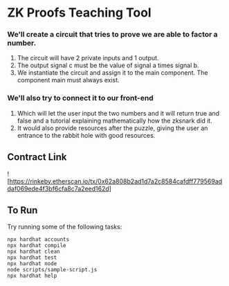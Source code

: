 # ZK Proofs Teaching Tool

### We'll create a circuit that tries to prove we are able to factor a number.

1. The circuit will have 2 private inputs and 1 output.
2. The output signal c must be the value of signal a times signal b.
3. We instantiate the circuit and assign it to the main component. The component main must always exist.

### We'll also try to connect it to our front-end

1. Which will let the user input the two numbers and it will return true and false and a tutorial explaining mathematically how the zksnark did it. 
2. It would also provide resources after the puzzle, giving the user an entrance to the rabbit hole with good resources. 

## Contract Link

![https://rinkeby.etherscan.io/tx/0x62a808b2ad1d7a2c8584cafdff779569addaf069ede4f3bf6cfa8c7a2eed162d]

## To Run 

Try running some of the following tasks:

```shell
npx hardhat accounts
npx hardhat compile
npx hardhat clean
npx hardhat test
npx hardhat node
node scripts/sample-script.js
npx hardhat help
```
